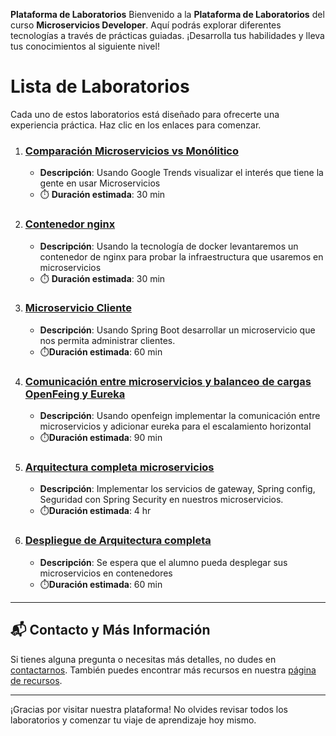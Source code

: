 **Plataforma de Laboratorios**
Bienvenido a la **Plataforma de Laboratorios** del curso **Microservicios Developer**. Aquí podrás explorar diferentes tecnologías a través de prácticas guiadas. ¡Desarrolla tus habilidades y lleva tus conocimientos al siguiente nivel!

# Lista de Laboratorios
Cada uno de estos laboratorios está diseñado para ofrecerte una experiencia práctica. Haz clic en los enlaces para comenzar.

01. ### [Comparación Microservicios vs Monólitico](./Capitulo1/README.md)
    - **Descripción**: Usando Google Trends visualizar el interés que tiene la gente en usar Microservicios
    - ⏱️ **Duración estimada**: 30 min

02. ### [Contenedor nginx](./Capitulo2/README.md)
    - **Descripción**: Usando la tecnología de docker levantaremos un contenedor de nginx para probar la infraestructura que usaremos en microservicios
    - ⏱️ **Duración estimada**: 30 min

03. ### [Microservicio Cliente](./Capitulo3/README.md)
    - **Descripción**: Usando Spring Boot desarrollar un microservicio que nos permita administrar clientes. 
    - ⏱️**Duración estimada**: 60 min

04. ### [Comunicación entre microservicios y balanceo de cargas OpenFeing y Eureka](./Capitulo4/README.md)
    - **Descripción**: Usando openfeign implementar la comunicación entre microservicios y adicionar eureka para el escalamiento horizontal
    - ⏱️**Duración estimada**: 90 min

05. ### [Arquitectura completa microservicios](./Capitulo5/README.md)
    - **Descripción**: Implementar los servicios de gateway, Spring config, Seguridad con Spring Security en nuestros microservicios.
    - ⏱️**Duración estimada**: 4 hr


06. ### [Despliegue de Arquitectura completa](./Capitulo6/README.md)
    - **Descripción**: Se espera que el alumno pueda desplegar sus microservicios en contenedores
    - ⏱️**Duración estimada**: 60 min



---
## 📬 **Contacto y Más Información**

Si tienes alguna pregunta o necesitas más detalles, no dudes en [contactarnos](mailto:soporte@netec.com). También puedes encontrar más recursos en nuestra [página de recursos](https://netec.com).

---

¡Gracias por visitar nuestra plataforma! No olvides revisar todos los laboratorios y comenzar tu viaje de aprendizaje hoy mismo.
